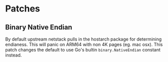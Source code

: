 # Patches

## Binary Native Endian

By default upstream netstack pulls in the hostarch package for determining endianess. This will panic on ARM64 with non 4K pages (eg. mac osx). This patch changes the default to use Go's bultin `binary.NativeEndian` constant instead.